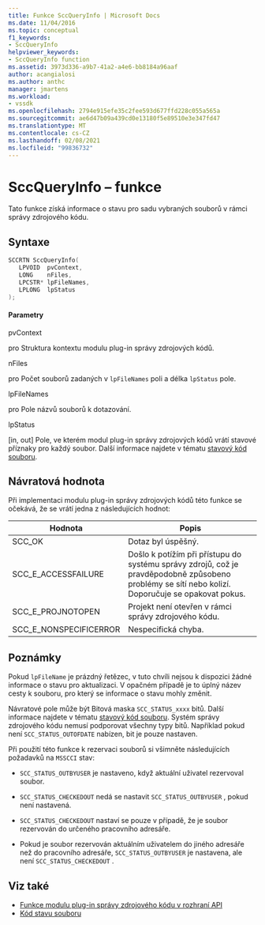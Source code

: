 ```yaml
---
title: Funkce SccQueryInfo | Microsoft Docs
ms.date: 11/04/2016
ms.topic: conceptual
f1_keywords:
- SccQueryInfo
helpviewer_keywords:
- SccQueryInfo function
ms.assetid: 3973d336-a9b7-41a2-a4e6-bb8184a96aaf
author: acangialosi
ms.author: anthc
manager: jmartens
ms.workload:
- vssdk
ms.openlocfilehash: 2794e915efe35c2fee593d677ffd228c055a565a
ms.sourcegitcommit: ae6d47b09a439cd0e13180f5e89510e3e347fd47
ms.translationtype: MT
ms.contentlocale: cs-CZ
ms.lasthandoff: 02/08/2021
ms.locfileid: "99836732"
---
```

# <a name="sccqueryinfo-function"></a>SccQueryInfo – funkce
Tato funkce získá informace o stavu pro sadu vybraných souborů v rámci správy zdrojového kódu.

## <a name="syntax"></a>Syntaxe

```cpp
SCCRTN SccQueryInfo(
   LPVOID  pvContext,
   LONG    nFiles,
   LPCSTR* lpFileNames,
   LPLONG  lpStatus
);
```

#### <a name="parameters"></a>Parametry
 pvContext

pro Struktura kontextu modulu plug-in správy zdrojových kódů.

 nFiles

pro Počet souborů zadaných v `lpFileNames` poli a délka `lpStatus` pole.

 lpFileNames

pro Pole názvů souborů k dotazování.

 lpStatus

[in, out] Pole, ve kterém modul plug-in správy zdrojových kódů vrátí stavové příznaky pro každý soubor. Další informace najdete v tématu [stavový kód souboru](../extensibility/file-status-code-enumerator.md).

## <a name="return-value"></a>Návratová hodnota
 Při implementaci modulu plug-in správy zdrojových kódů této funkce se očekává, že se vrátí jedna z následujících hodnot:

|Hodnota|Popis|
|-----------|-----------------|
|SCC_OK|Dotaz byl úspěšný.|
|SCC_E_ACCESSFAILURE|Došlo k potížím při přístupu do systému správy zdrojů, což je pravděpodobně způsobeno problémy se sítí nebo kolizí. Doporučuje se opakovat pokus.|
|SCC_E_PROJNOTOPEN|Projekt není otevřen v rámci správy zdrojového kódu.|
|SCC_E_NONSPECIFICERROR|Nespecifická chyba.|

## <a name="remarks"></a>Poznámky
 Pokud `lpFileName` je prázdný řetězec, v tuto chvíli nejsou k dispozici žádné informace o stavu pro aktualizaci. V opačném případě je to úplný název cesty k souboru, pro který se informace o stavu mohly změnit.

 Návratové pole může být Bitová maska `SCC_STATUS_xxxx` bitů. Další informace najdete v tématu [stavový kód souboru](../extensibility/file-status-code-enumerator.md). Systém správy zdrojového kódu nemusí podporovat všechny typy bitů. Například pokud není `SCC_STATUS_OUTOFDATE` nabízen, bit je pouze nastaven.

 Při použití této funkce k rezervaci souborů si všimněte následujících požadavků na `MSSCCI` stav:

- `SCC_STATUS_OUTBYUSER` je nastaveno, když aktuální uživatel rezervoval soubor.

- `SCC_STATUS_CHECKEDOUT` nedá se nastavit `SCC_STATUS_OUTBYUSER` , pokud není nastavená.

- `SCC_STATUS_CHECKEDOUT` nastaví se pouze v případě, že je soubor rezervován do určeného pracovního adresáře.

- Pokud je soubor rezervován aktuálním uživatelem do jiného adresáře než do pracovního adresáře, `SCC_STATUS_OUTBYUSER` je nastavena, ale není `SCC_STATUS_CHECKEDOUT` .

## <a name="see-also"></a>Viz také
- [Funkce modulu plug-in správy zdrojového kódu v rozhraní API](../extensibility/source-control-plug-in-api-functions.md)
- [Kód stavu souboru](../extensibility/file-status-code-enumerator.md)
